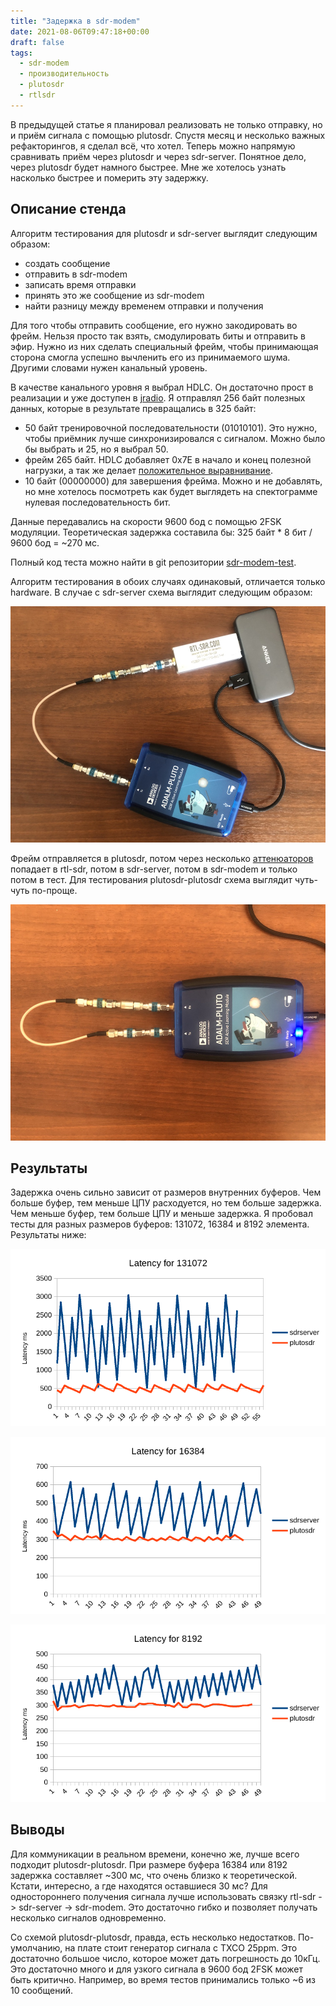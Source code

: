 ```yaml
---
title: "Задержка в sdr-modem"
date: 2021-08-06T09:47:18+00:00
draft: false
tags:
  - sdr-modem
  - производительность
  - plutosdr
  - rtlsdr
---
```

В предыдущей статье я планировал реализовать не только отправку, но и приём сигнала с помощью plutosdr. Спустя месяц и несколько важных рефакторингов, я сделал всё, что хотел. Теперь можно напрямую сравнивать приём через plutosdr и через sdr-server. Понятное дело, через plutosdr будет намного быстрее. Мне же хотелось узнать насколько быстрее и померить эту задержку.

## Описание стенда

Алгоритм тестирования для plutosdr и sdr-server выглядит следующим образом:

 * создать сообщение
 * отправить в sdr-modem
 * записать время отправки
 * принять это же сообщение из sdr-modem
 * найти разницу между временем отправки и получения
 
Для того чтобы отправить сообщение, его нужно закодировать во фрейм. Нельзя просто так взять, смодулировать биты и отправить в эфир. Нужно из них сделать специальный фрейм, чтобы принимающая сторона смогла успешно вычленить его из принимаемого шума. Другими словами нужен канальный уровень.

В качестве канального уровня я выбрал HDLC. Он достаточно прост в реализации и уже доступен в [jradio](https://github.com/dernasherbrezon/jradio/blob/master/src/main/java/ru/r2cloud/jradio/blocks/HdlcReceiver.java). Я отправлял 256 байт полезных данных, которые в результате превращались в 325 байт:

 * 50 байт тренировочной последовательности (01010101). Это нужно, чтобы приёмник лучше синхронизировался с сигналом. Можно было бы выбрать и 25, но я выбрал 50.
 * фрейм 265 байт. HDLC добавляет 0x7E в начало и конец полезной нагрузки, а так же делает [положительное выравнивание](https://ru.wikipedia.org/wiki/Положительное_выравнивание).
 * 10 байт (00000000) для завершения фрейма. Можно и не добавлять, но мне хотелось посмотреть как будет выглядеть на спектограмме нулевая последовательность бит.
 
Данные передавались на скорости 9600 бод с помощью 2FSK модуляции. Теоретическая задержка составила бы: 325 байт * 8 бит / 9600 бод = ~270 мс.

Полный код теста можно найти в git репозитории [sdr-modem-test](https://github.com/dernasherbrezon/sdr-modem-test).

Алгоритм тестирования в обоих случаях одинаковый, отличается только hardware. В случае с sdr-server схема выглядит следующим образом:

![](/img/sdr-modem-latency/1.jpg)

 Фрейм отправляется в plutosdr, потом через несколько [аттенюаторов](https://ru.wikipedia.org/wiki/Аттенюатор) попадает в rtl-sdr, потом в sdr-server, потом в sdr-modem и только потом в тест. Для тестирования plutosdr-plutosdr схема выглядит чуть-чуть по-проще.
 
![](/img/sdr-modem-latency/2.jpg)
 
## Результаты

Задержка очень сильно зависит от размеров внутренних буферов. Чем больше буфер, тем меньше ЦПУ расходуется, но тем больше задержка. Чем меньше буфер, тем больше ЦПУ и меньше задержка. Я пробовал тесты для разных размеров буферов: 131072, 16384 и 8192 элемента. Результаты ниже:

![](/img/sdr-modem-latency/131072.png)

![](/img/sdr-modem-latency/16384.png)

![](/img/sdr-modem-latency/8192.png)

## Выводы

Для коммуникации в реальном времени, конечно же, лучше всего подходит plutosdr-plutosdr. При размере буфера 16384 или 8192 задержка составляет ~300 мс, что очень близко к теоретической. Кстати, интересно, а где находятся оставшиеся 30 мс? Для одностороннего получения сигнала лучше использовать связку rtl-sdr -> sdr-server -> sdr-modem. Это достаточно гибко и позволяет получать несколько сигналов одновременно.

Со схемой plutosdr-plutosdr, правда, есть несколько недостатков. По-умолчанию, на плате стоит генератор сигнала с TXCO 25ppm. Это достаточно большое число, которое может дать погрешность до 10кГц. Это достаточно много и для узкого сигнала в 9600 бод 2FSK может быть критично. Например, во время тестов принимались только ~6 из 10 сообщений.

    